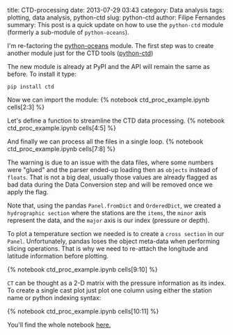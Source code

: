 title: CTD-processing
date:  2013-07-29 03:43
category: Data analysis
tags: plotting, data analysis, python-ctd
slug: python-ctd
author: Filipe Fernandes
summary: This post is a quick update on how to use the `python-ctd` module (formerly a sub-module of `python-oceans`).


I'm re-factoring the [python-oceans](http://code.google.com/p/python-oceans/source/checkout/)
module.  The first step was to create another module just for the CTD tools
([python-ctd](https://github.com/ocefpaf/python-ctd))

The new module is already at PyPI and the API will remain the same as before.
To install it type:

~~~~~~~~~~~~~~~ {.bash}
pip install ctd
~~~~~~~~~~~~~~~

Now we can import the module:
{% notebook ctd_proc_example.ipynb cells[2:3] %}

Let's define a function to streamline the CTD data processing.
{% notebook ctd_proc_example.ipynb cells[4:5] %}

And finally we can process all the files in a single loop.
{% notebook ctd_proc_example.ipynb cells[7:8] %}

The warning is due to an issue with the data files, where some numbers were
"glued" and the parser ended-up loading then as `objects` instead of `floats`.
That is not a big deal, usually those values are already flagged as bad data
during the Data Conversion step and will be removed once we apply the flag.

Note that, using the pandas `Panel.fromDict` and `OrderedDict`, we created
a `hydrographic section` where the stations are the `items`, the `minor` axis
represent the data, and the `major` axis is our index (pressure or depth).

To plot a temperature section we needed is to create a `cross section` in our
`Panel`.  Unfortunately, pandas loses the object meta-data when performing
slicing operations.  That is why we need to re-attach the longitude and
latitude information before plotting.

{% notebook ctd_proc_example.ipynb cells[9:10] %}

`CT` can be thought as a 2-D matrix with the pressure information as its index.
To create a single cast plot just plot one column using either the station name
or python indexing syntax:

{% notebook ctd_proc_example.ipynb cells[10:11] %}

You'll find the whole notebook [here.](http://nbviewer.ipython.org/urls/raw.github.com/ocefpaf/python4oceanographers/master/content/downloads/notebooks/ctd_proc_example.ipynb)
